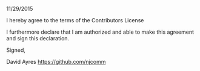11/29/2015

I hereby agree to the terms of the Contributors License

I furthermore declare that I am authorized and able to make this
agreement and sign this declaration.

Signed,

David Ayres
https://github.com/njcomm
